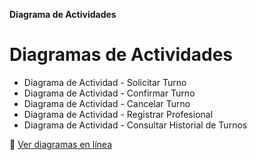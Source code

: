 **Diagrama de Actividades**

# Diagramas de Actividades

- Diagrama de Actividad - Solicitar Turno
- Diagrama de Actividad - Confirmar Turno
- Diagrama de Actividad - Cancelar Turno
- Diagrama de Actividad - Registrar Profesional
- Diagrama de Actividad - Consultar Historial de Turnos

🔗 [Ver diagramas en línea](https://www.umletino.com/)

